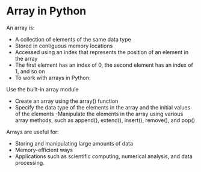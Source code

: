 # Array in Python

An array is:
- A collection of elements of the same data type
- Stored in contiguous memory locations
- Accessed using an index that represents the position of an element in the array
- The first element has an index of 0, the second element has an index of 1, and so on
- To work with arrays in Python:

Use the built-in array module
- Create an array using the array() function
- Specify the data type of the elements in the array and the initial values of the elements
-Manipulate the elements in the array using various array methods, such as append(), extend(), insert(), remove(), and pop()

Arrays are useful for:
- Storing and manipulating large amounts of data
- Memory-efficient ways
- Applications such as scientific computing, numerical analysis, and data processing.